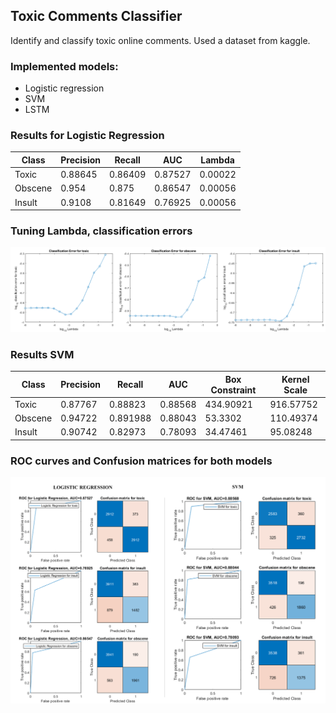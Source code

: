 ## Toxic Comments Classifier

Identify and classify toxic online comments. Used a dataset from kaggle. 

### Implemented models:
* Logistic regression
* SVM
* LSTM

### Results for Logistic Regression
Class | Precision | Recall | AUC | Lambda
----- | ----- | ----- | ----- | -----
Toxic | 0.88645 | 0.86409 | 0.87527 | 0.00022
Obscene | 0.954 | 0.875 | 0.86547 | 0.00056
Insult | 0.9108 | 0.81649 | 0.76925 | 0.00056

### Tuning Lambda, classification errors
![classification-errors](/traditional_models/imgs/classification-errors-all-horisontal.png)

### Results SVM
Class | Precision | Recall | AUC | Box Constraint | Kernel Scale
----- | ----- | ----- | ----- | ----- | -----
Toxic | 0.87767 | 0.88823 | 0.88568 | 434.90921 | 916.57752
Obscene | 0.94722 | 0.891988 | 0.88043 | 53.3302 | 110.49374
Insult | 0.90742 | 0.82973 | 0.78093 | 34.47461 | 95.08248

### ROC curves and Confusion matrices for both models 
![results-both-models](/traditional_models/imgs/results-both-models.png)

